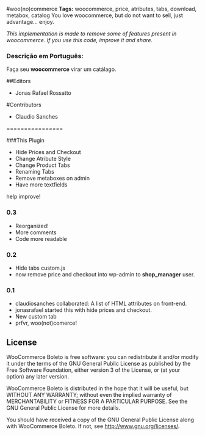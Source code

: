 #woo(no)commerce
**Tags:** woocommerce, price, atributes, tabs, download, metabox, catalog
You love woocommerce, but do not want to sell, just advantage... enjoy.

_This implementation is made ​​to remove some of features present in woocommerce. If you use this code, improve it and share._


### Descrição em Português: ###
Faça seu **woocommerce** virar um catálago.



##Editors
* Jonas Rafael Rossatto

#Contributors
* Claudio Sanches

================

###This Plugin
* Hide Prices and Checkout
* Change Atribute Style
* Change Product Tabs
* Renaming Tabs
* Remove metaboxes on admin
* Have more textfields

help improve!

### 0.3 ###
* Reorganized!
* More comments
* Code more readable

 
### 0.2 ###
* Hide tabs custom.js
* now remove price and checkout into wp-admin to **shop_manager** user.

### 0.1 ###
* claudiosanches collaborated: A list of HTML attributes on front-end.
* jonasrafael started this with hide prices and checkout.
* New custom tab
* prfvr, woo(not)comerce!

## License ##
WooCommerce Boleto is free software: you can redistribute it and/or modify it under the terms of the GNU General Public License as published by the Free Software Foundation, either version 3 of the License, or (at your option) any later version.

WooCommerce Boleto is distributed in the hope that it will be useful, but WITHOUT ANY WARRANTY; without even the implied warranty of MERCHANTABILITY or FITNESS FOR A PARTICULAR PURPOSE. See the GNU General Public License for more details.

You should have received a copy of the GNU General Public License along with WooCommerce Boleto. If not, see <http://www.gnu.org/licenses/>.
